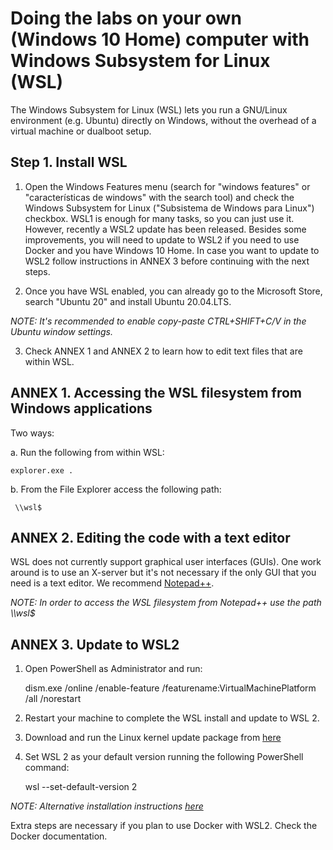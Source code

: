 # Doing the labs on your own (Windows 10 Home) computer with Windows Subsystem for Linux (WSL)

The Windows Subsystem for Linux (WSL) lets you run a GNU/Linux environment (e.g. Ubuntu) directly on Windows, without the overhead of a virtual machine or dualboot setup.

## Step 1. Install WSL

1. Open the Windows Features menu (search for "windows features" or "características de windows" with the search tool) and check the Windows Subsystem for Linux ("Subsistema de Windows para Linux") checkbox. WSL1 is enough for many tasks, so you can just use it. However, recently a WSL2 update has been released. Besides some improvements, you will need to update to WSL2 if you need to use Docker and you have Windows 10 Home. In case you want to update to WSL2 follow instructions in ANNEX 3 before continuing with the next steps. 

2. Once you have WSL enabled, you can already go to the Microsoft Store, search "Ubuntu 20" and install Ubuntu 20.04.LTS. 

*NOTE: It's recommended to enable copy-paste CTRL+SHIFT+C/V in the Ubuntu window settings.*

3. Check ANNEX 1 and ANNEX 2 to learn how to edit text files that are within WSL.


## ANNEX 1. Accessing the WSL filesystem from Windows applications

Two ways:

a. Run the following from within WSL:

	explorer.exe .

b. From the File Explorer access the following path:

	 \\wsl$


## ANNEX 2. Editing the code with a text editor

WSL does not currently support graphical user interfaces (GUIs). One work around is to use an X-server but it's not necessary if the only GUI that you need is a text editor. We recommend [Notepad++](https://notepad-plus-plus.org/downloads/).

*NOTE: In order to access the WSL filesystem from Notepad++ use the path \\\\wsl$*


## ANNEX 3. Update to WSL2

1. Open PowerShell as Administrator and run:

	dism.exe /online /enable-feature /featurename:VirtualMachinePlatform /all /norestart

2. Restart your machine to complete the WSL install and update to WSL 2.

3. Download and run the Linux kernel update package from [here](https://wslstorestorage.blob.core.windows.net/wslblob/wsl_update_x64.msi)

4. Set WSL 2 as your default version running the following PowerShell command:

	wsl --set-default-version 2

*NOTE: Alternative installation instructions [here](https://docs.microsoft.com/en-us/windows/wsl/install-win10)*

Extra steps are necessary if you plan to use Docker with WSL2. Check the Docker documentation.


